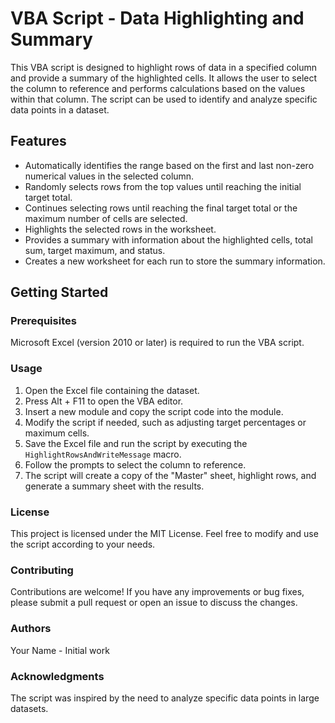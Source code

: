 # VBA Script - Data Highlighting and Summary

This VBA script is designed to highlight rows of data in a specified column and provide a summary of the highlighted cells. It allows the user to select the column to reference and performs calculations based on the values within that column. The script can be used to identify and analyze specific data points in a dataset.

## Features

- Automatically identifies the range based on the first and last non-zero numerical values in the selected column.
- Randomly selects rows from the top values until reaching the initial target total.
- Continues selecting rows until reaching the final target total or the maximum number of cells are selected.
- Highlights the selected rows in the worksheet.
- Provides a summary with information about the highlighted cells, total sum, target maximum, and status.
- Creates a new worksheet for each run to store the summary information.

## Getting Started

### Prerequisites

Microsoft Excel (version 2010 or later) is required to run the VBA script.

### Usage

1. Open the Excel file containing the dataset.
2. Press Alt + F11 to open the VBA editor.
3. Insert a new module and copy the script code into the module.
4. Modify the script if needed, such as adjusting target percentages or maximum cells.
5. Save the Excel file and run the script by executing the `HighlightRowsAndWriteMessage` macro.
6. Follow the prompts to select the column to reference.
7. The script will create a copy of the "Master" sheet, highlight rows, and generate a summary sheet with the results.

### License

This project is licensed under the MIT License. Feel free to modify and use the script according to your needs.

### Contributing

Contributions are welcome! If you have any improvements or bug fixes, please submit a pull request or open an issue to discuss the changes.

### Authors

Your Name - Initial work

### Acknowledgments

The script was inspired by the need to analyze specific data points in large datasets.
